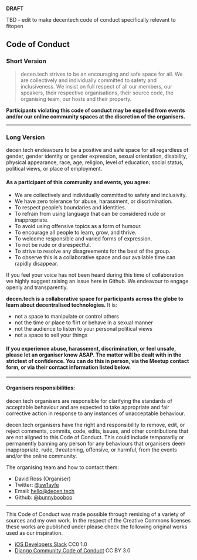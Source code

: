 **DRAFT**

TBD - edit to make decentech code of conduct specifically relevant to fitopen

## Code of Conduct

### Short Version
> decen.tech strives to be an encouraging and safe space for all. We are collectively and individually committed to safety and inclusiveness. We insist on full respect of all our members, our speakers, their respective organisations, their source code, the organising team, our hosts and their property.

**Participants violating this code of conduct may be expelled from events and/or our online community spaces at the discretion of the organisers.**

----------------------
### Long Version
decen.tech endeavours to be a positive and safe space for all regardless of gender, gender identity or gender expression, sexual orientation, disability, physical appearance, race, age, religion, level of education, social status, political views, or place of employment.

#### As a participant of this community and events, you agree:
* We are collectively and individually committed to safety and inclusivity.
* We have zero tolerance for abuse, harassment, or discrimination.
* To respect people’s boundaries and identities.
* To refrain from using language that can be considered rude or inappropriate.
* To avoid using offensive topics as a form of humour.
* To encourage all people to learn, grow, and thrive.
* To welcome responsible and varied forms of expression.
* To not be rude or disrespectful.
* To strive to resolve any disagreements for the best of the group.
* To observe this is a collaborative space and our available time can rapidly disappear.

If you feel your voice has not been heard during this time of collaboration we highly suggest raising an issue here in Github. We endeavour to engage openly and transparently.

**decen.tech is a collaborative space for participants across the globe to learn about decentralised technologies.** It is:
* not a space to manipulate or control others
* not the time or place to flirt or behave in a sexual manner
* not the audience to listen to your personal political views
* not a space to sell your things

#### If you experience abuse, harassment, discrimination, or feel unsafe, please let an organiser know ASAP. The matter will be dealt with in the strictest of confidence. You can do this in person, via the Meetup contact form, or via their contact information listed below.

----------------
#### Organisers responsibilities:
decen.tech organisers are responsible for clarifying the standards of acceptable behaviour and are expected to take appropriate and fair corrective action in response to any instances of unacceptable behaviour.

decen.tech organisers have the right and responsibility to remove, edit, or reject comments, commits, code, edits, issues, and other contributions that are not aligned to this Code of Conduct. This could include temporarily or permanently banning any person for any behaviours that organisers deem inappropriate, rude, threatening, offensive, or harmful, from the events and/or the online community.

The organising team and how to contact them:

* David Ross (Organiser)
* Twitter: [@sw1ayfe](https://www.twitter.com/sw1ayfe)
* Email: hello@decen.tech
* Github: [@bunnybooboo](https://github.com/bunnybooboo)  

-----------
This Code of Conduct was made possible through remixing of a variety of sources and my own work. In the respect of the Creative Commons licenses these works are published under please check the following original works used as our inspiration.
* [iOS Developers Slack](https://github.com/iOS-Developers-Slack/Code-Of-Conduct) CC0 1.0
* [Django Community Code of Conduct](https://www.djangoproject.com/conduct/) CC BY 3.0

